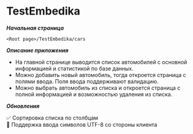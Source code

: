# TestEmbedika

___Начальная страница___

```
<Root page>/TestEmbedika/cars
```

___Описание приложения___

- На главной странице выводится список автомобилей с основной информацией и статистикой по базе данных.
- Можно добавить новый автомобиль, тогда откроется страница с полями ввода. Поля ввода поддерживают валидацию.
- Можно выбрать автомобиль из списка и откроется страница с полной информацией и возможностью удаления из списка. 

___Обновления___

:white_check_mark: Сортировка списка по столбцам  
:black_square_button: Поддержка ввода символов UTF-8 со стороны клиента
